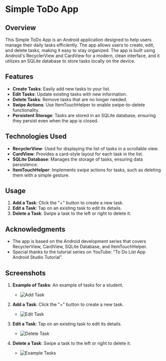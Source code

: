 # Simple ToDo App

## Overview
This Simple ToDo App is an Android application designed to help users manage their daily tasks efficiently. The app allows users to create, edit, and delete tasks, making it easy to stay organized. The app is built using Android's RecyclerView and CardView for a modern, clean interface, and it utilizes an SQLite database to store tasks locally on the device.

## Features
- **Create Tasks**: Easily add new tasks to your list.
- **Edit Tasks**: Update existing tasks with new information.
- **Delete Tasks**: Remove tasks that are no longer needed.
- **Swipe Actions**: Use ItemTouchHelper to enable swipe-to-delete functionality.
- **Persistent Storage**: Tasks are stored in an SQLite database, ensuring they persist even when the app is closed.

## Technologies Used
- **RecyclerView**: Used for displaying the list of tasks in a scrollable view.
- **CardView**: Provides a card-style layout for each task in the list.
- **SQLite Database**: Manages the storage of tasks, ensuring data persistence.
- **ItemTouchHelper**: Implements swipe actions for tasks, such as deleting them with a simple gesture.

## Usage
1. **Add a Task**: Click the "+" button to create a new task.
2. **Edit a Task**: Tap on an existing task to edit its details.
3. **Delete a Task**: Swipe a task to the left or right to delete it.

## Acknowledgments
- The app is based on the Android development series that covers RecyclerView, CardView, SQLite Database, and ItemTouchHelper.
- Special thanks to the tutorial series on YouTube: "To Do List App Android Studio Tutorial".

## Screenshots
1. **Example of Tasks**: An example of tasks for a student.
   - ![Add Task](Screenshots/Screenshot_20240821_184118.png)

2. **Add a Task**: Click the "+" button to create a new task.
   - ![Edit Task](Screenshots/Screenshot_20240821_184231.png)

3. **Edit a Task**: Tap on an existing task to edit its details.
   - ![Delete Task](Screenshots/Screenshot_20240821_184515.png)

4. **Delete a Task**: Swipe a task to the left or right to delete it.
   - ![Example Tasks](Screenshots/Screenshot_20240821_184542.png)

